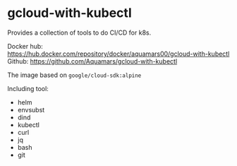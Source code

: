 # gcloud-with-kubectl
Provides a collection of tools to do CI/CD for k8s.

Docker hub: https://hub.docker.com/repository/docker/aquamars00/gcloud-with-kubectl \
Github: https://github.com/Aquamars/gcloud-with-kubectl

The image based on `google/cloud-sdk:alpine`

Including tool:
- helm
- envsubst
- dind
- kubectl
- curl
- jq
- bash
- git
